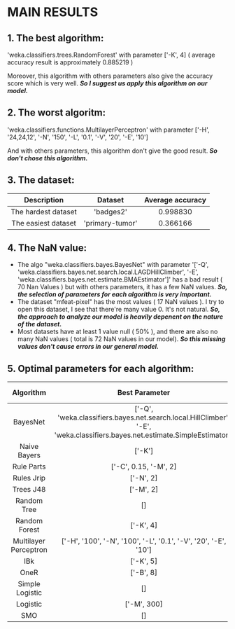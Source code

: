 # MAIN RESULTS

## 1. The best algorithm: 
 
 'weka.classifiers.trees.RandomForest' with parameter ['-K', 4] ( average accuracy result is approximately 0.885219 )

 Moreover, this algorithm with others parameters also give the accuracy score which is very well.
 ***So I suggest us apply this algorithm on our model.*** 

## 2. The worst algoritm:

 'weka.classifiers.functions.MultilayerPerceptron' with parameter ['-H', '24,24,12', '-N', '150', '-L', '0.1', '-V', '20', '-E', '10'] 
 
 And with others parameters, this algorithm don't give the good result. ***So don't chose this algorithm.***

## 3. The dataset:

|       Description      |    Dataset    | Average accuracy |
|:----------------------:|:-------------:|:-------------:|
| The hardest dataset    |    'badges2'    |    0.998830   |
|   The easiest dataset  | 'primary-tumor' |    0.366166   |

## 4. The NaN value:

 * The algo "weka.classifiers.bayes.BayesNet" with parameter '['-Q', 'weka.classifiers.bayes.net.search.local.LAGDHillClimber', '-E', 'weka.classifiers.bayes.net.estimate.BMAEstimator']' has a bad result ( 70 Nan Values ) but with others parameters, it has a few NaN values. ***So, the selection of parameters for each algorithm is very important.***
 * The dataset "mfeat-pixel" has the most values ( 17 NaN values ). I try to open this dataset, I see that there're many value 0. It's not natural. ***So, the approach to analyze our model is heavily depenent on the nature of the dataset.***
 * Most datasets have at least 1 value null ( 50% ), and there are also no many NaN values ( total is 72 NaN values in our model). ***So this missing values don't cause errors in our general model.***  

## 5. Optimal parameters for each algorithm:

|       Algorithm       |                                                       Best Parameter                                                       | Average Accuracy |
|:---------------------:|:--------------------------------------------------------------------------------------------------------------------------:|------------------|
|        BayesNet       | ['-Q', 'weka.classifiers.bayes.net.search.local.HillClimber', '-E', 'weka.classifiers.bayes.net.estimate.SimpleEstimator'] | 0.865083         |
|      Naive Bayers     | ['-K']                                                                                                                     | 0.840289         |
|       Rule Parts      | ['-C', 0.15, '-M', 2]                                                                                                      | 0.862190         |
|       Rules Jrip      | ['-N', 2]                                                                                                                  | 0.861247         |
|       Trees J48       | ['-M', 2]                                                                                                                  | 0.816474         |
|      Random Tree      | []                                                                                                                         | 0.802317         |
|     Random Forest     | ['-K', 4]                                                                                                                  | 0.884717         |
| Multilayer Perceptron | ['-H', '100', '-N', '100', '-L', '0.1', '-V', '20', '-E', '10']                                                            | 0.821361         |
|          IBk          | ['-K', 5]                                                                                                                  | 0.817839         |
|          OneR         | ['-B', 8]                                                                                                                  | 0.633414         |
|    Simple Logistic    | []                                                                                                                         | 0.865376         |
|        Logistic       | ['-M', 300]                                                                                                                | 0.839286         |
|          SMO          | []                                                                                                                         | 0.850218         |